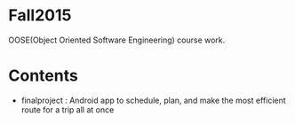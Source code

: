 # Fall2015
OOSE(Object Oriented Software Engineering) course work.

# Contents 
- finalproject : Android app to schedule, plan, and make the most efficient route for a trip all at once
